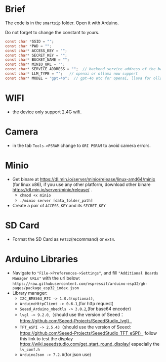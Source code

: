 # Brief

The code is in the `smartsip` folder. Open it with Arduino.

Do not forget to change the constant to yours.


``` c
const char *SSID = "";
const char *PWD = "";
const char* ACCESS_KEY = "";
const char* SECRET_KEY = "";
const char* BUCKET_NAME = "";
const char* MINIO_URL = "";
const char* SERVICE_ADDRESS = "";  // backend service address of the backend
const char* LLM_TYPE = "";   // openai or ollama now suppert
const char* MODEL = "gpt-4o";  // gpt-4o etc for openai, llava for ollama
```

# WIFI
* the device only support 2.4G wifi.

# Camera
* in the tab `Tools->PSRAM` change to `ORI PSRAM` to avoid camera errors.

# Minio
* Get binare at https://dl.min.io/server/minio/release/linux-amd64/minio (for linux x86), if you use any other platform, download other binare https://dl.min.io/server/minio/release/ .
    * `chmod +x minio`
    * `./minio server [data_folder_path]`
* Create a pair of `ACCESS_KEY` and its `SECRET_KEY`

# SD Card
* Format the SD Card as `FAT32`(recommand) or `ext4`.

# Arduino Libraries
* Navigate to `"File->Preferences->Settings"`, and fill `"Additional Boards Manager URLs"` with the url below: `https://raw.githubusercontent.com/espressif/arduino-esp32/gh-pages/package_esp32_index.json`
* Library manager:
     * `I2C_BM8563_RTC -> 1.0.4(optional)`,
     * `ArduinoHttpClient -> 0.6.1`,(for http request)
     * `Seeed_Arduino_mbedtls -> 3.0.2`,(for base64 encoder)
     * `lvgl -> 9.2.0`,（should use the version of Seeed： https://github.com/Seeed-Projects/SeeedStudio_lvgl）
     * `TFT_eSPI -> 2.5.43`（should use the version of Seeed: https://github.com/Seeed-Projects/SeeedStudio_TFT_eSPI） follow this link to test the display https://wiki.seeedstudio.com/get_start_round_display/ especially the `lv_conf.h`
     * `ArduinoJson -> 7.2.0`(for json use)
